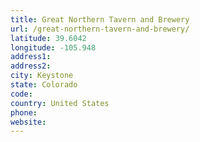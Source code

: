 ```yaml
---
title: Great Northern Tavern and Brewery
url: /great-northern-tavern-and-brewery/
latitude: 39.6042
longitude: -105.948
address1: 
address2: 
city: Keystone
state: Colorado
code: 
country: United States
phone: 
website: 
---
```


